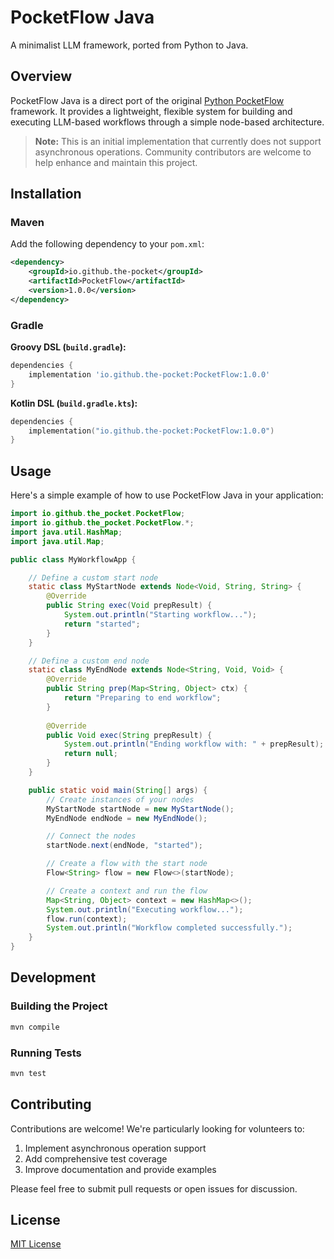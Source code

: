 # PocketFlow Java

A minimalist LLM framework, ported from Python to Java.

## Overview

PocketFlow Java is a direct port of the original [Python PocketFlow](https://github.com/The-Pocket/PocketFlow) framework. It provides a lightweight, flexible system for building and executing LLM-based workflows through a simple node-based architecture.

> **Note:** This is an initial implementation that currently does not support asynchronous operations. Community contributors are welcome to help enhance and maintain this project.

## Installation

### Maven

Add the following dependency to your `pom.xml`:

```xml
<dependency>
    <groupId>io.github.the-pocket</groupId>
    <artifactId>PocketFlow</artifactId>
    <version>1.0.0</version>
</dependency>
```

### Gradle

**Groovy DSL (`build.gradle`):**
```groovy
dependencies {
    implementation 'io.github.the-pocket:PocketFlow:1.0.0'
}
```

**Kotlin DSL (`build.gradle.kts`):**
```kotlin
dependencies {
    implementation("io.github.the-pocket:PocketFlow:1.0.0")
}
```

## Usage

Here's a simple example of how to use PocketFlow Java in your application:

```java
import io.github.the_pocket.PocketFlow;
import io.github.the_pocket.PocketFlow.*;
import java.util.HashMap;
import java.util.Map;

public class MyWorkflowApp {

    // Define a custom start node
    static class MyStartNode extends Node<Void, String, String> {
        @Override
        public String exec(Void prepResult) {
            System.out.println("Starting workflow...");
            return "started";
        }
    }

    // Define a custom end node
    static class MyEndNode extends Node<String, Void, Void> {
        @Override
        public String prep(Map<String, Object> ctx) {
            return "Preparing to end workflow"; 
        }
        
        @Override
        public Void exec(String prepResult) {
            System.out.println("Ending workflow with: " + prepResult);
            return null;
        }
    }

    public static void main(String[] args) {
        // Create instances of your nodes
        MyStartNode startNode = new MyStartNode();
        MyEndNode endNode = new MyEndNode();

        // Connect the nodes
        startNode.next(endNode, "started");

        // Create a flow with the start node
        Flow<String> flow = new Flow<>(startNode);

        // Create a context and run the flow
        Map<String, Object> context = new HashMap<>();
        System.out.println("Executing workflow...");
        flow.run(context);
        System.out.println("Workflow completed successfully.");
    }
}
```

## Development

### Building the Project

```bash
mvn compile
```

### Running Tests

```bash
mvn test
```

## Contributing

Contributions are welcome! We're particularly looking for volunteers to:

1. Implement asynchronous operation support
2. Add comprehensive test coverage
3. Improve documentation and provide examples


Please feel free to submit pull requests or open issues for discussion.

## License

[MIT License](LICENSE)